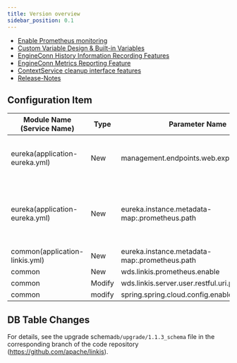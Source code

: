 ```yaml
---
title: Version overview
sidebar_position: 0.1
---
```


- [Enable Prometheus monitoring](/deployment/involve-prometheus-into-linkis.md)
- [Custom Variable Design & Built-in Variables](/architecture/commons/variable.md)
- [EngineConn History Information Recording Features](/architecture/computation-governance-services/engine/engine-conn-history.md)
- [EngineConn Metrics Reporting Feature](/architecture/computation-governance-services/engine/engine-conn-metrics.md)
- [ContextService cleanup interface features](/architecture/public-enhancement-services/context-service/content-service-cleanup.md)
- [Release-Notes](/download/release-notes-1.1.3)

## Configuration Item

| Module Name (Service Name) | Type | Parameter Name | Default Value | Description |
| ----------- | ----- | -------------------------------------------------------- | ---------------- | ------------------------------------------------------- |
|eureka(application-eureka.yml) | New | management.endpoints.web.exposure.include|refresh,info,health,metrics | The endpoint exposure range for Spring Boot Actuator|
|eureka(application-eureka.yml) | New |eureka.instance.metadata-map:.prometheus.path| ${prometheus.path:/actuator/prometheus} | Prometheus monitoring endpoint for microservices registered in Eureka metadata|
|common(application-linkis.yml) | New | eureka.instance.metadata-map:.prometheus.path|${prometheus.path:${prometheus.endpoint}} | ditto|
|common | New |wds.linkis.prometheus.enable | false| |
|common | Modify | wds.linkis.server.user.restful.uri.pass.auth | /api/rest_j/v1/actuator/prometheus| |
|common | modify | spring.spring.cloud.config.enabled | false | |

## DB Table Changes
For details, see the upgrade schema`db/upgrade/1.1.3_schema` file in the corresponding branch of the code repository (https://github.com/apache/linkis).